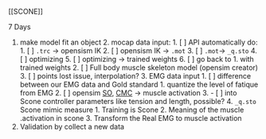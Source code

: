 [[SCONE]]

7 Days
1. make model fit an object
	2. mocap data input: 
		1. [ ] API automatically do: 
			1. [ ] `.trc` -> opensism IK 
			2. [ ] opensism IK -> `.mot`
			3. [ ] `.mot`-> `_q.sto`
			4. [ ] optimizing
			5. [ ] optimizing -> trained weights
			6. [ ] go back to 1. with trained weights
		2. [ ] Full body muscle skeleton model (opensim creator)
		3. [ ] points lost issue, interpolation?
	3. EMG data input
		1. [ ] difference between our EMG data and Gold standard
			1. quantize the level of fatique from EMG
		2. [ ] opensim [SO](https://opensimconfluence.atlassian.net/wiki/spaces/OpenSim/pages/53085189/Working+with+Static+Optimization), [CMC](https://opensimconfluence.atlassian.net/wiki/spaces/OpenSim/pages/53088683/Example+-+Computed+Muscle+Control ) -> muscle activation
		3. - [ ] into Scone controller parameters like tension and length, possible?
	4. `_q.sto` Scone mimic measure
		1. Training is Scone
		2. Meaning of the muscle .activation in scone
		3. Transform the Real EMG to muscle activation
2. Validation by collect a new data